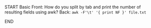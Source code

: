 START
Basic
Front: How do you split by tab and print the number of resulting fields using awk?
Back: 
`awk -F'\t' '{ print NF }' file.txt`
<!--ID: 1745238713538-->
END

